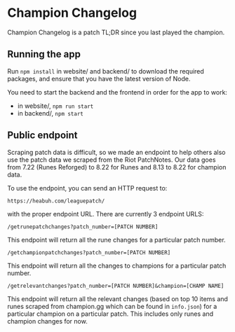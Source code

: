 # Champion Changelog

Champion Changelog is a patch TL;DR since you last played the champion.

## Running the app

Run `npm install` in website/ and backend/ to download the required packages, and ensure that you have the latest version of Node.

You need to start the backend and the frontend in order for the app to work: 
- in website/, `npm run start`
- in backend/, `npm start`

## Public endpoint

Scraping patch data is difficult, so we made an endpoint to help others also use the patch data we scraped from the Riot PatchNotes. Our data goes from 7.22 (Runes Reforged) to 8.22 for Runes and 8.13 to 8.22 for champion data.

To use the endpoint, you can send an HTTP request to:

```
https://heabuh.com/leaguepatch/
```

with the proper endpoint URL. There are currently 3 endpoint URLS:

```
/getrunepatchchanges?patch_number=[PATCH NUMBER]
```

This endpoint will return all the rune changes for a particular patch number.

```
/getchampionpatchchanges?patch_number=[PATCH NUMBER]
```

This endpoint will return all the changes to champions for a particular patch number.

```
/getrelevantchanges?patch_number=[PATCH NUMBER]&champion=[CHAMP NAME]
```

This endpoint will return all the relevant changes (based on top 10 items and runes scraped from champion.gg which can be found in `info.json`) for a particular champion on a particular patch. This includes only runes and champion changes for now.
